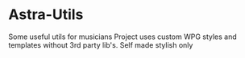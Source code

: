 # Astra-Utils
Some useful utils for musicians
Project uses custom WPG styles and templates without 3rd party lib's. Self made stylish only
